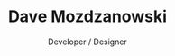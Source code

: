 ---
title: Dave Mozdzanowski
subtitle: Developer / Designer
sectionTitle: Projects
projects:
  - title: Project 1
    description: Project 1 description.
  - title: Project 2
    description: Project 2 description.
  - title: Project 3
    description: Project 3 description.
---